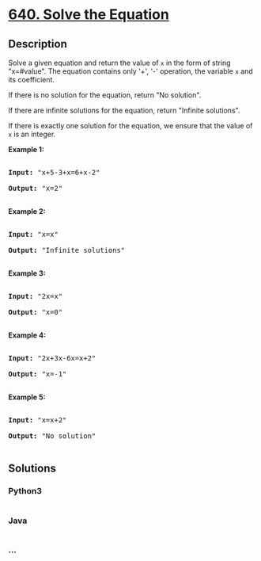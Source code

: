 # [640. Solve the Equation](https://leetcode.com/problems/solve-the-equation)



## Description

<p>

Solve a given equation and return the value of <code>x</code> in the form of string "x=#value". The equation contains only '+', '-' operation, the variable <code>x</code> and its coefficient.

</p>



<p>

If there is no solution for the equation, return "No solution".

</p>

<p>

If there are infinite solutions for the equation, return "Infinite solutions".

</p>

<p>

If there is exactly one solution for the equation, we ensure that the value of <code>x</code> is an integer.

</p>



<p><b>Example 1:</b><br/>

<pre>

<b>Input:</b> "x+5-3+x=6+x-2"

<b>Output:</b> "x=2"

</pre>

</p>



<p><b>Example 2:</b><br/>

<pre>

<b>Input:</b> "x=x"

<b>Output:</b> "Infinite solutions"

</pre>

</p>



<p><b>Example 3:</b><br/>

<pre>

<b>Input:</b> "2x=x"

<b>Output:</b> "x=0"

</pre>

</p>



<p><b>Example 4:</b><br/>

<pre>

<b>Input:</b> "2x+3x-6x=x+2"

<b>Output:</b> "x=-1"

</pre>

</p>



<p><b>Example 5:</b><br/>

<pre>

<b>Input:</b> "x=x+2"

<b>Output:</b> "No solution"

</pre>

</p>

## Solutions

<!-- tabs:start -->

### **Python3**

```python

```

### **Java**

```java

```

### **...**

```

```

<!-- tabs:end -->
